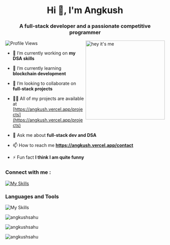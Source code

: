 <h1 align="center">Hi 👋, I'm Angkush</h1>
<h3 align="center">A full-stack developer and a passionate competitive programmer</h3>
<img align="right" alt="hey it's me" width="250" src="https://res.cloudinary.com/dvhucdquc/image/upload/v1675028212/my-avatars/dfd945c6-7cea-4829-a228-a8d7a2851ea9_ameaii.png" />

![Profile Views](https://komarev.com/ghpvc/?username=angkushsahu&label=Profile%20views&color=0e75b6&style=flat)

-   🔭 I’m currently working on **my DSA skills**

-   🌱 I’m currently learning **blockchain development**

-   👯 I’m looking to collaborate on **full-stack projects**

-   👨‍💻 All of my projects are available at [https://angkush.vercel.app/projects](https://angkush.vercel.app/projects)

-   💬 Ask me about **full-stack dev and DSA**

-   📫 How to reach me **https://angkush.vercel.app/contact**

-   ⚡ Fun fact **I think I am quite funny**

### Connect with me :

[![My Skills](https://skillicons.dev/icons?i=linkedin&theme=dark)](https://linkedin.com/in/angkushsahu)

### Languages and Tools

![My Skills](https://skillicons.dev/icons?i=js,ts,c,cpp,nodejs,express,firebase,mongodb,linux,git,github,heroku,figma,react,redux,next,css,sass,tailwind,bootstrap,materialui,html,pug,&theme=dark&perline=8)

![angkushsahu](https://github-readme-stats.vercel.app/api/top-langs?username=angkushsahu&show_icons=true&locale=en&layout=compact&theme=dark)

![angkushsahu](https://github-readme-streak-stats.herokuapp.com/?user=angkushsahu&theme=dark)

![angkushsahu](https://github-readme-stats.vercel.app/api?username=angkushsahu&show_icons=true&locale=en&theme=dark)

